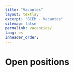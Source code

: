 ```yaml
---
title: "Vacantes"
layout: textlay
excerpt: "BCEM - Vacantes"
sitemap: false
permalink: vacancies/
lang: es
inheader_order: 
---
```


# Open positions


